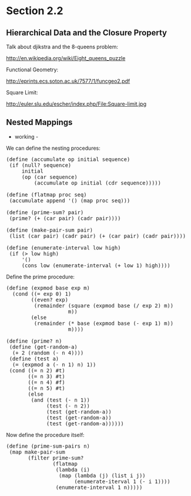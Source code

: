 Section 2.2
=========== 

Hierarchical Data and the Closure Property
------------------------------------------ 

Talk about djikstra and the 8-queens problem:

http://en.wikipedia.org/wiki/Eight_queens_puzzle

Functional Geometry:

http://eprints.ecs.soton.ac.uk/7577/1/funcgeo2.pdf

Square Limit:

http://euler.slu.edu/escher/index.php/File:Square-limit.jpg

Nested Mappings
--------------- 

- working -

We can define the nesting procedures:

<pre>
(define (accumulate op initial sequence)
 (if (null? sequence)
     initial
     (op (car sequence)
         (accumulate op initial (cdr sequence)))))

(define (flatmap proc seq)
 (accumulate append '() (map proc seq)))

(define (prime-sum? pair)
 (prime? (+ (car pair) (cadr pair))))

(define (make-pair-sum pair)
 (list (car pair) (cadr pair) (+ (car pair) (cadr pair))))

(define (enumerate-interval low high)
 (if (> low high)
     '()
     (cons low (enumerate-interval (+ low 1) high))))
</pre>

Define the prime procedure:

<pre>
(define (expmod base exp m)
  (cond ((= exp 0) 1)
        ((even? exp) 
         (remainder (square (expmod base (/ exp 2) m))
                    m))
        (else
         (remainder (* base (expmod base (- exp 1) m))
                    m))))

(define (prime? n)
 (define (get-random-a)
  (+ 2 (random (- n 4))))
 (define (test a)
  (= (expmod a (- n 1) n) 1))
 (cond ((= n 2) #t)
       ((= n 3) #t)
       ((= n 4) #f)
       ((= n 5) #t)
       (else 
        (and (test (- n 1))
             (test (- n 2))
             (test (get-random-a))
             (test (get-random-a))
             (test (get-random-a))))))
</pre>

Now define the procedure itself:

<pre>
(define (prime-sum-pairs n)
 (map make-pair-sum
       (filter prime-sum?
               (flatmap
                (lambda (i)
                 (map (lambda (j) (list i j))
                      (enumerate-iterval 1 (- i 1))))
                (enumerate-interval 1 n)))))
</pre>